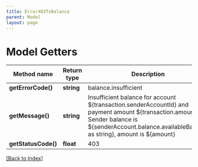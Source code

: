 ```yaml
---
title: Error403TxBalance
parent: Model
layout: page
---
```


# Model Getters

Method name | Return type | Description | Notes
------------ | ------------- | ------------- | -------------
**getErrorCode()** | **string** | balance.insufficient |
**getMessage()** | **string** | Insufficient balance for account ${transaction.senderAccountId} and payment amount ${transaction.amount}. Sender balance is ${senderAccount.balance.availableBalance as string}, amount is ${amount} |
**getStatusCode()** | **float** | 403 |

[[Back to Index]](../index.md)
